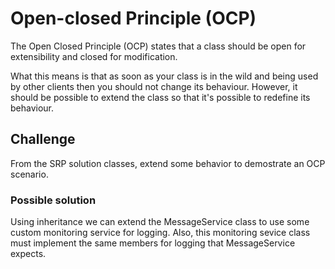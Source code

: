 # Open-closed Principle (OCP)

The Open Closed Principle (OCP) states that a class should be open for extensibility and closed for modification.

What this means is that as soon as your class is in the wild and being used by other clients then you should not change its behaviour. However, it should be possible to extend the class so that it's possible to redefine its behaviour.

## Challenge

From the SRP solution classes, extend some behavior to demostrate an OCP scenario.

### Possible solution

Using inheritance we can extend the MessageService class to use some custom monitoring service for logging.
Also, this monitoring sevice class must implement the same members for logging that MessageService expects.